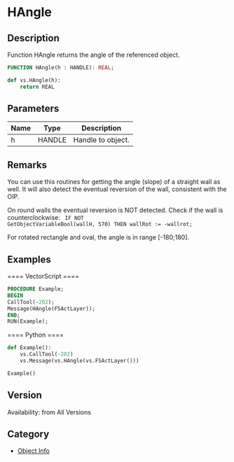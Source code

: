 # HAngle

## Description
Function HAngle returns the angle of the referenced object.

```pascal
FUNCTION HAngle(h : HANDLE): REAL;
```

```python
def vs.HAngle(h):
    return REAL
```

## Parameters
|Name|Type|Description|
|---|---|---|
|h|HANDLE|Handle to object.|

## Remarks
You can use this routines for getting the angle (slope) of a straight wall as well.
It will also detect the eventual reversion of the wall, consistent with the OIP.

On round walls the eventual reversion is NOT detected. Check if the wall is counterclockwise:
<code lang="pas">
IF NOT GetObjectVariableBool(wallH, 570) THEN
  wallRot := -wallrot;
</code>

For rotated rectangle and oval, the angle is in range [-180;180].

## Examples
==== VectorScript ====
```pascal
PROCEDURE Example;
BEGIN
CallTool(-202);
Message(HAngle(FSActLayer));
END;
RUN(Example);
```
==== Python ====
```python
def Example():
	vs.CallTool(-202)
	vs.Message(vs.HAngle(vs.FSActLayer()))

Example()
```

## Version
Availability: from All Versions

## Category
* [Object Info](../Categories/Object%20Info.md)
